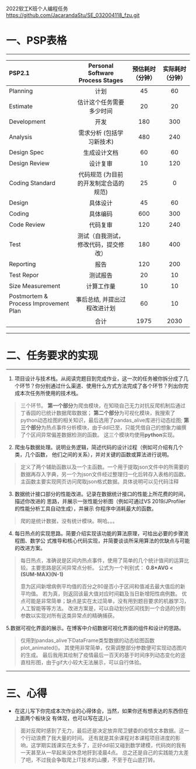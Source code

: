 2022软工K班个人编程任务
https://github.com/JacarandaStu/SE_032004118_fzu.git

# 一、PSP表格

---

| **PSP2.1** | **Personal Software Process Stages** | **预估耗时（分钟）** | **实际耗时（分钟）** |
| :--- | :----: | :----: | :----: |
| Planning | 计划 |	45 | 60 |
| Estimate | 估计这个任务需要多少时间	|	20 | 20 |
| Development| 开发 | 180 | 300 |
| Analysis | 需求分析 (包括学习新技术) | 480 | 240 |
| Design Spec | 生成设计文档 | 60	| 60 |
| Design Review | 设计复审 | 10 | 120 |
| Coding Standard | 代码规范 (为目前的开发制定合适的规范) | 25 | 0 |   
| Design | 具体设计 | 45 | 60 |
| Coding | 具体编码 | 600 | 300 |
| Code Review | 代码复审 | 120 | 240 |
| Test | 测试（自我测试，修改代码，提交修改）| 180 | 400 |
| Reporting | 报告 | 120 | 200 |
| Test Repor | 测试报告 | 20 | 10 |
| Size Measurement | 计算工作量 | 10 | 10 |
| Postmortem & Process Improvement Plan | 事后总结, 并提出过程改进计划 | 60 | 10 |
| | 合计 | 1975 | 2030 |

---

# 二、任务要求的实现

---

1. 项目设计与技术栈。从阅读完题目到完成作业，这一次的任务被你拆分成了几个环节？你分别通过什么渠道、使用什么方式方法完成了各个环节？列出你完成本次任务所使用的技术栈。
> 三个环节。
> **第一个部分**为爬虫模块，在知晓自己无力对抗反爬机制后通过丁香园的已统计数据爬取数据；
> **第二个部分**为可视化模块，我搜索了python动态绘图的相关知识，最后选用了pandas_alive库进行动态绘图;
> **第三个部分**为热点事件分析模块，由于ddl已至，只能凭借自己的想象力编撰了个区间异常偏差数据检测的函数。
> 这三个模块均使用**python**实现。

2. 爬虫与数据处理。说明业务逻辑，简述代码的设计过程（例如可介绍有几个类，几个函数，
他们之间的关系），并对关键的函数或算法进行说明。
> 定义了两个辅助函数以及一个主函数。一个用于提取json文件中的所需要的数据再存入字典，另一个为json文件经过整理归一化后转存入表格的函数。主函数主要实现网页访问爬取json格式数据。具体说明可以见代码注释

3. 数据统计接口部分的性能改进。记录在数据统计接口的性能上所花费的时间，描述你改进的
思路，并展示一张性能分析图（例如可通过VS 2019/JProfiler的性能分析工具自动生成），并展示
你程序中消耗最大的函数。
> 爬的是统计数据，没有统计模块。啊哈。。。

4. 每日热点的实现思路。简要介绍实现该功能的算法原理，可给出必要的步骤流程图、数学公
式推导和核心代码实现，并简要谈谈所采用算法的优缺点与可能的改进方案。
> 每日热点，准确说是区间内热点事件，使用了简单的几个统计值间的运算比较。主要思路是区间异常点分析。
> 公式为一个判别式： **0.8\*AVG < (SUM-MAX)(N-1)**
> 
> 意为区间新增病例平均值的百分之80是否小于区间和值减去最大值后的新平均值。
> 若为真，则返回该最大值对应时间戳及当日新增阳性病例数。
> 优点可能是非常简单；缺点是实在太过简单，没有用到题目要求的机器学习，人工智能等等方法。
> 改进方案是，可以自动划分区间找到一个合适的分割参数以实现对所有这类异常点的精确捕获。

5.数据可视化界面的展示。在博客中介绍数据可视化界面的组件和设计的思路。
> 仅用到pandas_alive下DataFrame类型数据的动态绘图函数plot_animated()。
> 其使用非常简单，仅需调整部分参数便可实现动态图片的生成。
> 最后我用其绘制了疫情最后一百天的基于时间序列动态变化的竖直柱形图，由于gif大小较大无法展示，可以自行体验。

---

# 三、心得
- 在这儿写下你完成本次作业的心得体会，当然，如果你还有想表达的东西但在上面两个板块没
有体现，也可以写在这儿~
> 面对反爬时感到了无力，最后还是决定放弃爬卫健委的疫情文本数据。这一个行动浪费了我大量的时间。
> 还有就是其余课程对本课程项目进度的影响，这学期实践课实在太多了，正好ddl前又碰到数学建模，代码岗的我有一天甚至从一早起来没休息地肝到凌晨4点。
> 总之还是自己的实践能力太差了吧，不过我会争取爬上IT技术的山腰，不至于在山底打转。
